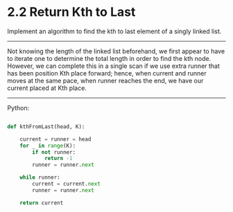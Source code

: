# 2.2 Return Kth to Last

Implement an algorithm to find the kth to last element of a singly linked list.

---

Not knowing the length of the linked list beforehand, we first appear to have
to iterate one to determine the total length in order to find the kth node.
However, we can complete this in a single scan if we use extra runner that has
been position Kth place forward; hence, when current and runner moves at the
same pace, when runner reaches the end, we have our current placed at Kth
place.

---

Python:

```python

def kthFromLast(head, K):

    current = runner = head
    for _ in range(K):
        if not runner:
            return -1
        runner = runner.next

    while runner:
        current = current.next
        runner = runner.next

    return current
```
